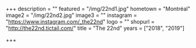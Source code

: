 +++
description = ""
featured = "/img/22nd1.jpg"
hometown = "Montréal"
image2 = "/img/22nd2.jpg"
image3 = ""
instagram = "https://www.instagram.com/_the22nd"
logo = ""
shopurl = "http://the22nd.tictail.com/"
title = "The 22nd"
years = ["2018", "2019"]

+++

